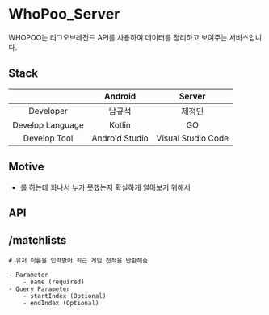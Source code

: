 # WhoPoo_Server

WHOPOO는 리그오브레전드 API를 사용하여 데이터를 정리하고 보여주는 서비스입니다.

## Stack
|                      | Android     | Server        | 
|:--------------------:|:---------------:|:------------------:|
| Developer | 남규석 | 제정민 | 
| Develop Language | Kotlin | GO| 
| Develop Tool     | Android Studio  | Visual Studio Code | 

## Motive 

- 롤 하는데 화나서 누가 못했는지 확실하게 알아보기 위해서

## API

## /matchlists
    # 유저 이름을 입력받아 최근 게임 전적을 반환해줌

    - Parameter
        - name (required)
    - Query Parameter
        - startIndex (Optional)
        - endIndex (Optional)  